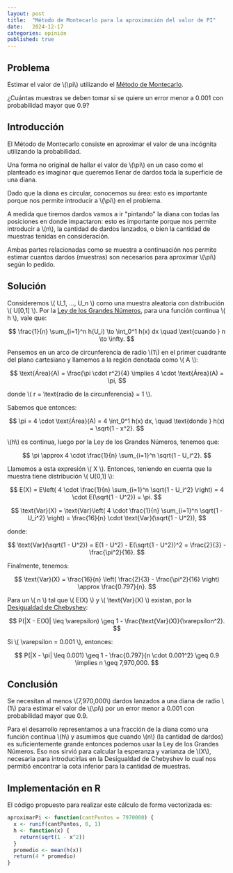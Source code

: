 ```yaml
---
layout: post
title:  "Método de Montecarlo para la aproximación del valor de PI"
date:   2024-12-17
categories: opinión
published: true
---
```

<script src="https://cdn.mathjax.org/mathjax/latest/MathJax.js?config=TeX-AMS-MML_HTMLorMML" type="text/javascript"></script>

## Problema

Estimar el valor de \\(\pi\\) utilizando el [Método de Montecarlo](https://es.wikipedia.org/wiki/M%C3%A9todo_de_Montecarlo).

¿Cuántas muestras se deben tomar si se quiere un error menor a 0.001 con probabilidad mayor que 0.9?

## Introducción

El Método de Montecarlo consiste en aproximar el valor de una incógnita utilizando la probabilidad.

Una forma no original de hallar el valor de \\(\pi\\) en un caso como el planteado es imaginar que queremos llenar de dardos toda la superficie de una diana. 

Dado que la diana es circular, conocemos su área: esto es importante porque nos permite introducir a \\(\pi\\) en el problema.

A medida que tiremos dardos vamos a ir "pintando" la diana con todas las posiciones en donde impactaron: esto es importante porque nos permite introducir a \\(n\\), la cantidad de dardos lanzados, o bien la cantidad de muestras tenidas en consideración.

Ambas partes relacionadas como se muestra a continuación nos permite estimar cuantos dardos (muestras) son necesarios para aproximar \\(\pi\\) según lo pedido.

## Solución

Consideremos \\( U_1, ..., U_n \\) como una muestra aleatoria con distribución \\( U[0,1] \\). Por la [Ley de los Grandes Números](https://es.wikipedia.org/wiki/Ley_de_los_grandes_n%C3%BAmeros), para una función continua \\( h \\), vale que:

$$
\frac{1}{n} \sum_{i=1}^n h(U_i) \to \int_0^1 h(x) dx \quad \text{cuando } n \to \infty.
$$

Pensemos en un arco de circunferencia de radio \\(1\\) en el primer cuadrante del plano cartesiano y llamemos a la región denotada como \\( A \\):

$$
\text{Área}(A) = \frac{\pi \cdot r^2}{4} \implies 4 \cdot \text{Área}(A) = \pi,
$$

donde \\( r = \text{radio de la circunferencia} = 1 \\).

Sabemos que entonces:

$$
\pi = 4 \cdot \text{Área}(A) = 4 \int_0^1 h(x) dx, \quad \text{donde } h(x) = \sqrt{1 - x^2}.
$$

\\(h\\) es continua, luego por la Ley de los Grandes Números, tenemos que:

$$
\pi \approx 4 \cdot \frac{1}{n} \sum_{i=1}^n \sqrt{1 - U_i^2}.
$$

Llamemos a esta expresión \\( X \\). Entonces, teniendo en cuenta que la muestra tiene distribución \\( U[0,1] \\):

$$
E(X) = E\left( 4 \cdot \frac{1}{n} \sum_{i=1}^n \sqrt{1 - U_i^2} \right) = 4 \cdot E(\sqrt{1 - U^2}) = \pi.
$$

$$
\text{Var}(X) = \text{Var}\left( 4 \cdot \frac{1}{n} \sum_{i=1}^n \sqrt{1 - U_i^2} \right) = \frac{16}{n} \cdot \text{Var}(\sqrt{1 - U^2}),
$$

donde:

$$
\text{Var}(\sqrt{1 - U^2}) = E(1 - U^2) - E(\sqrt{1 - U^2})^2 = \frac{2}{3} - \frac{\pi^2}{16}.
$$

Finalmente, tenemos:

$$
\text{Var}(X) = \frac{16}{n} \left( \frac{2}{3} - \frac{\pi^2}{16} \right) \approx \frac{0.797}{n}.
$$

Para un \\( n \\) tal que \\( E(X) \\) y \\( \text{Var}(X) \\) existan, por la [Desigualdad de Chebyshev](https://es.wikipedia.org/wiki/Desigualdad_de_Chebyshov):

$$
P(|X - E(X)| \leq \varepsilon) \geq 1 - \frac{\text{Var}(X)}{\varepsilon^2}.
$$

Si \\( \varepsilon = 0.001 \\), entonces:

$$
P(|X - \pi| \leq 0.001) \geq 1 - \frac{0.797}{n \cdot 0.001^2} \geq 0.9 \implies n \geq 7,970,000.
$$

## Conclusión

Se necesitan al menos \\(7,970,000\\) dardos lanzados a una diana de radio \\(1\\) para estimar el valor de \\(\pi\\) por un error menor a 0.001 con probabilidad mayor que 0.9.

Para el desarrollo representamos a una fracción de la diana como una función continua \\(h\\) y asumimos que cuando \\(n\\) (la cantidad de dardos) es suficientemente grande entonces podemos usar la Ley de los Grandes Números. Eso nos sirvió para calcular la esperanza y varianza de \\(X\\), necesaria para introducirlas en la Desigualdad de Chebyshev lo cual nos permitió encontrar la cota inferior para la cantidad de muestras.

## Implementación en R

El código propuesto para realizar este cálculo de forma vectorizada es:

```r
aproximarPi <- function(cantPuntos = 7970000) {
  x <- runif(cantPuntos, 0, 1)
  h <- function(x) {
    return(sqrt(1 - x^2))
  }
  promedio <- mean(h(x))
  return(4 * promedio)
}
```